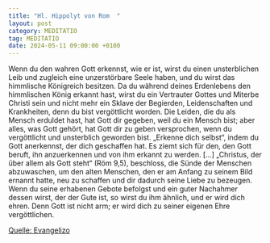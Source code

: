 ```yaml
---
title: "Hl. Hippolyt von Rom  "
layout: post
category: MEDITATIO
tag: MEDITATIO
date: 2024-05-11 09:00:00 +0100
---
```

Wenn du den wahren Gott erkennst, wie er ist, wirst du einen unsterblichen Leib und zugleich eine unzerstörbare Seele haben, und du wirst das himmlische Königreich besitzen. Da du während deines Erdenlebens den himmlischen König erkannt hast, wirst du ein Vertrauter Gottes und Miterbe Christi sein und nicht mehr ein Sklave der Begierden, Leidenschaften und Krankheiten, denn du bist vergöttlicht worden.<!--more-->
Die Leiden, die du als Mensch erduldet hast, hat Gott dir gegeben, weil du ein Mensch bist; aber alles, was Gott gehört, hat Gott dir zu geben versprochen, wenn du vergöttlicht und unsterblich geworden bist. „Erkenne dich selbst“, indem du Gott anerkennst, der dich geschaffen hat. Es ziemt sich für den, den Gott beruft, ihn anzuerkennen und von ihm erkannt zu werden. [...]
„Christus, der über allem als Gott steht“ (Röm 9,5), beschloss, die Sünde der Menschen abzuwaschen, um den alten Menschen, den er am Anfang zu seinem Bild ernannt hatte, neu zu schaffen und dir dadurch seine Liebe zu  bezeugen. Wenn du seine erhabenen Gebote befolgst und ein guter Nachahmer dessen wirst, der der Gute ist, so wirst du ihm ähnlich, und er wird dich ehren. Denn Gott ist nicht arm; er wird dich zu seiner eigenen Ehre vergöttlichen.

[Quelle: Evangelizo](https://evangeliumtagfuertag.org/DE/gospel)